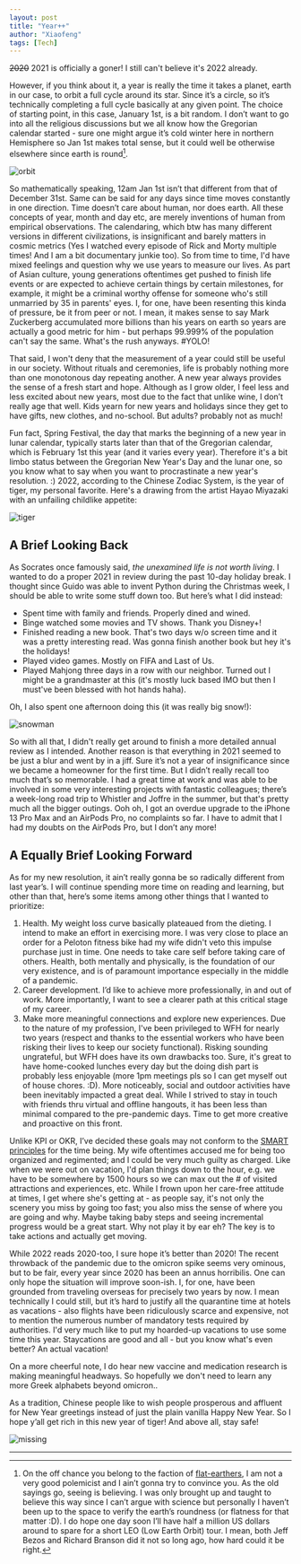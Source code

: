 ```yaml
---
layout: post
title: "Year++"
author: "Xiaofeng"
tags: [Tech]
---
```


~~2020~~ 2021 is officially a goner! I still can't believe it's 2022 already.

However, if you think about it, a year is really the time it takes a planet, earth in our case, to orbit a full cycle around its star. Since it’s a circle, so it’s technically completing a full cycle basically at any given point. The choice of starting point, in this case, January 1st, is a bit random. I don’t want to go into all the religious discussions but we all know how the Gregorian calendar started - sure one might argue it’s cold winter here in northern Hemisphere so Jan 1st makes total sense, but it could well be otherwise elsewhere since earth is round[^fn1]. 

![orbit](../assets/images/20220103/orbit.jpg)

So mathematically speaking, 12am Jan 1st isn’t that different from that of December 31st. Same can be said for any days since time moves constantly in one direction. Time doesn’t care about human, nor does earth. All these concepts of year, month and day etc, are merely inventions of human from empirical observations. The calendaring, which btw has many different versions in different civilizations, is insignificant and barely matters in cosmic metrics (Yes I watched every episode of Rick and Morty multiple times! And I am a bit documentary junkie too). So from time to time, I'd have mixed feelings and question why we use years to measure our lives. As part of Asian culture, young generations oftentimes get pushed to finish life events or are expected to achieve certain things by certain milestones, for example, it might be a criminal worthy offense for someone who's still unmarried by 35 in parents' eyes. I, for one, have been resenting this kinda of pressure, be it from peer or not. I mean, it makes sense to say Mark Zuckerberg accumulated more billions than his years on earth so years are actually a good metric for him - but perhaps 99.999% of the population can't say the same. What's the rush anyways. #YOLO!

That said, I won't deny that the measurement of a year could still be useful in our society. Without rituals and ceremonies, life is probably nothing more than one monotonous day repeating another. A new year always provides the sense of a fresh start and hope. Although as I grow older, I feel less and less excited about new years, most due to the fact that unlike wine, I don’t really age that well. Kids yearn for new years and holidays since they get to have gifts, new clothes, and no-school. But adults? probably not as much!

Fun fact, Spring Festival, the day that marks the beginning of a new year in lunar calendar, typically starts later than that of the Gregorian calendar, which is February 1st this year (and it varies every year). Therefore it's a bit limbo status between the Gregorian New Year's Day and the lunar one, so you know what to say when you want to procrastinate a new year's resolution. :) 2022, according to the Chinese Zodiac System, is the year of tiger, my personal favorite. Here's a drawing from the artist Hayao Miyazaki with an unfailing childlike appetite:

![tiger](../assets/images/20220103/tiger.png)

## A Brief Looking Back

As Socrates once famously said, *the unexamined life is not worth living*. I wanted to do a proper 2021 in review during the past 10-day holiday break. I thought since Guido was able to invent Python during the Christmas week, I should be able to write some stuff down too. But here’s what I did instead:

* Spent time with family and friends. Properly dined and wined.
* Binge watched some movies and TV shows. Thank you Disney+!
* Finished reading a new book. That's two days w/o screen time and it was a pretty interesting read. Was gonna finish another book but hey it's the holidays!
* Played video games. Mostly on FIFA and Last of Us.
* Played Mahjong three days in a row with our neighbor. Turned out I might be a grandmaster at this (it's mostly luck based IMO but then I must've been blessed with hot hands haha).

Oh, I also spent one afternoon doing this (it was really big snow!):

![snowman](../assets/images/20220103/snowman.jpg)

So with all that, I didn't really get around to finish a more detailed annual review as I intended. Another reason is that everything in 2021 seemed to be just a blur and went by in a jiff. Sure it’s not a year of insignificance since we became a homeowner for the first time. But I didn’t really recall too much that’s so memorable. I had a great time at work and was able to be involved in some very interesting projects with fantastic colleagues; there’s a week-long road trip to Whistler and Joffre in the summer, but that's pretty much all the bigger outings. Ooh oh, I got an overdue upgrade to the iPhone 13 Pro Max and an AirPods Pro, no complaints so far. I have to admit that I had my doubts on the AirPods Pro, but I don’t any more! 

## A Equally Brief Looking Forward

As for my new resolution, it ain’t really gonna be so radically different from last year’s. I will continue spending more time on reading and learning, but other than that, here’s some items among other things that I wanted to prioritize: 

1. Health. My weight loss curve basically plateaued from the dieting. I intend to make an effort in exercising more. I was very close to place an order for a Peloton fitness bike had my wife didn't veto this impulse purchase just in time. One needs to take care self before taking care of others. Health, both mentally and physically, is the foundation of our very existence, and is of paramount importance especially in the middle of a pandemic.
2. Career development. I’d like to achieve more professionally, in and out of work. More importantly, I want to see a clearer path at this critical stage of my career.
3. Make more meaningful connections and explore new experiences. Due to the nature of my profession, I've been privileged to WFH for nearly two years (respect and thanks to the essential workers who have been risking their lives to keep our society functional). Risking sounding ungrateful, but WFH does have its own drawbacks too. Sure, it's great to have home-cooked lunches every day but the doing dish part is probably less enjoyable (more 1pm meetings pls so I can get myself out of house chores. :D). More noticeably, social and outdoor activities have been inevitably impacted a great deal. While I strived to stay in touch with friends thru virtual and offline hangouts, it has been less than minimal compared to the pre-pandemic days. Time to get more creative and proactive on this front.

Unlike KPI or OKR, I’ve decided these goals may not conform to the [SMART principles](https://en.wikipedia.org/wiki/SMART_criteria) for the time being. My wife oftentimes accused me for being too organized and regimented; and I could be very much guilty as charged. Like when we were out on vacation, I'd plan things down to the hour, e.g. we have to be somewhere by 1500 hours so we can max out the # of visited attractions and experiences, etc. While I frown upon her care-free attitude at times, I get where she's getting at - as people say, it's not only the scenery you miss by going too fast; you also miss the sense of where you are going and why. Maybe taking baby steps and seeing incremental progress would be a great start. Why not play it by ear eh? The key is to take actions and actually get moving.

While 2022 reads 2020-too, I sure hope it’s better than 2020! The recent throwback of the pandemic due to the omicron spike seems very ominous, but to be fair, every year since 2020 has been an annus horribilis. One can only hope the situation will improve soon-ish. I, for one, have been grounded from traveling overseas for precisely two years by now. I mean technically I could still, but it’s hard to justify all the quarantine time at hotels as vacations - also flights have been ridiculously scarce and expensive, not to mention the numerous number of mandatory tests required by authorities. I'd very much like to put my hoarded-up vacations to use some time this year. Staycations are good and all - but you know what's even better? An actual vacation! 

On a more cheerful note, I do hear new vaccine and medication research is making meaningful headways. So hopefully we don't need to learn any more Greek alphabets beyond omicron..

As a tradition, Chinese people like to wish people prosperous and affluent for New Year greetings instead of just the plain vanilla Happy New Year. So I hope y’all get rich in this new year of tiger! And above all, stay safe!

![missing](../assets/images/20220103/missing1bd.jpg)

---
[^fn1]: On the off chance you belong to the faction of [flat-earthers](https://www.forbes.com/sites/trevornace/2018/04/04/only-two-thirds-of-american-millennials-believe-the-earth-is-round/?sh=67bc10237ec6), I am not a very good polemicist and I ain’t gonna try to convince you. As the old sayings go, seeing is believing. I was only brought up and taught to believe this way since I can’t argue with science but personally I haven’t been up to the space to verify the earth’s roundness (or flatness for that matter :D). I do hope one day soon I’ll have half a million US dollars around to spare for a short LEO (Low Earth Orbit) tour. I mean, both Jeff Bezos and Richard Branson did it not so long ago, how hard could it be right.
